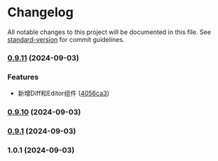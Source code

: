 # Changelog

All notable changes to this project will be documented in this file. See [standard-version](https://github.com/conventional-changelog/standard-version) for commit guidelines.

### [0.9.11](https://github.com/lxjyo/vue-monaco-editor/compare/v0.9.10...v0.9.11) (2024-09-03)


### Features

* 新增Diff和Editor组件 ([4056ca3](https://github.com/lxjyo/vue-monaco-editor/commit/4056ca352bf1be9f29b352ff1424f16ec6d6b26a))

### [0.9.10](https://github.com/lxjyo/vue-monaco-editor/compare/v0.9.1...v0.9.10) (2024-09-03)

### [0.9.1](https://github.com/lxjyo/vue-monaco-editor/compare/v1.0.1...v0.9.1) (2024-09-03)

### 1.0.1 (2024-09-03)
